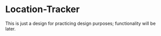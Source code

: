 # Location-Tracker
This is just a design for practicing design purposes; functionality will be later.
